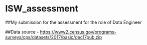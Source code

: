 # ISW_assessment

##My submission for the assessment for the role of Data Engineer

##Data source - https://www2.census.gov/programs-surveys/cps/datasets/2017/basic/dec17pub.zip
